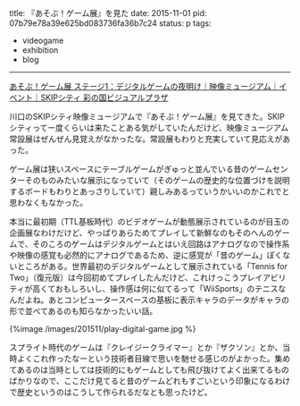 title: 『あそぶ！ゲーム展』を見た
date: 2015-11-01
pid: 07b79e78a39e625bd083736fa36b7c24
status: p
tags:
- videogame
- exhibition
- blog
---

[あそぶ！ゲーム展 ステージ1：デジタルゲームの夜明け｜映像ミュージアム｜イベント｜SKIPシティ 彩の国ビジュアルプラザ][1]

川口のSKIPシティ映像ミュージアムで『あそぶ！ゲーム展』を見てきた。SKIPシティってー度くらいは来たことある気がしていたんだけど、映像ミュージアム常設展はぜんぜん見覚えがなかったな。常設展もわりと充実していて見応えがあった。

ゲーム展は狭いスペースにテーブルゲームがぎゅっと並んでいる昔のゲームセンターそのものみたいな展示になっていて（そのゲームの歴史的な位置づけを説明するボードもわりとあっさりしていて）親しみあるっていうかいいのかこれでと思わなくもなかった。

本当に最初期（TTL基板時代）のビデオゲームが動態展示されているのが目玉の企画展なわけだけど、やっぱりあらためてプレイして新鮮なのもそのへんのゲームで、そのころのゲームはデジタルゲームとはいえ回路はアナログなので操作系や映像の感覚も必然的にアナログであるため、逆に感覚が「昔のゲーム」ぽくないところがある。世界最初のデジタルゲームとして展示されている「Tennis for Two」（復元版）は今回初めてプレイしたんだけど、これけっこうプレイアビリティが高くておもしろいし、操作感は何に似てるって「WiiSports」のテニスなんだよね。あとコンピュータースペースの基板に表示キャラのデータがキャラの形で並べてあるのも知らなかったいい話。

{%image /images/201511/play-digital-game.jpg %}

スプライト時代のゲームは『クレイジークライマー』とか『ザクソン』とか、当時よくこれ作ったなーという技術者目線で思いを馳せる感じのがよかった。集めてあるのは当時としては技術的にもゲームとしても飛び抜けてよく出来てるものばかりなので、ここだけ見てると昔のゲームどれもすごいという印象になるわけで歴史というのはこうして作られるだなとも思ったけど。

[1]:	http://www.skipcity.jp/vm/game/